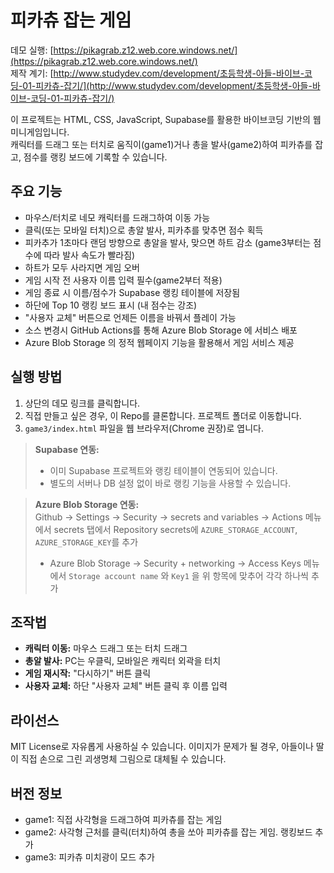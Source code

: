 
# 피카츄 잡는 게임

데모 실행: [https://pikagrab.z12.web.core.windows.net/](https://pikagrab.z12.web.core.windows.net/)  
제작 계기: [http://www.studydev.com/development/초등학생-아들-바이브-코딩-01-피카츄-잡기/](http://www.studydev.com/development/초등학생-아들-바이브-코딩-01-피카츄-잡기/)  

이 프로젝트는 HTML, CSS, JavaScript, Supabase를 활용한 바이브코딩 기반의 웹 미니게임입니다.  
캐릭터를 드래그 또는 터치로 움직이(game1)거나 총을 발사(game2)하여 피카츄를 잡고, 점수를 랭킹 보드에 기록할 수 있습니다.  


## 주요 기능

- 마우스/터치로 네모 캐릭터를 드래그하여 이동 가능
- 클릭(또는 모바일 터치)으로 총알 발사, 피카추를 맞추면 점수 획득
- 피카추가 1초마다 랜덤 방향으로 총알을 발사, 맞으면 하트 감소 (game3부터는 점수에 따라 발사 속도가 빨라짐)
- 하트가 모두 사라지면 게임 오버
- 게임 시작 전 사용자 이름 입력 필수(game2부터 적용)
- 게임 종료 시 이름/점수가 Supabase 랭킹 테이블에 저장됨
- 하단에 Top 10 랭킹 보드 표시 (내 점수는 강조)
- "사용자 교체" 버튼으로 언제든 이름을 바꿔서 플레이 가능
- 소스 변경시 GitHub Actions를 통해 Azure Blob Storage 에 서비스 배포
- Azure Blob Storage 의 정적 웹페이지 기능을 활용해서 게임 서비스 제공


## 실행 방법

1. 상단의 데모 링크를 클릭합니다. 
2. 직접 만들고 싶은 경우, 이 Repo를 클론합니다. 프로젝트 폴더로 이동합니다.
3. `game3/index.html` 파일을 웹 브라우저(Chrome 권장)로 엽니다.

> **Supabase 연동:**
> - 이미 Supabase 프로젝트와 랭킹 테이블이 연동되어 있습니다. 
> - 별도의 서버나 DB 설정 없이 바로 랭킹 기능을 사용할 수 있습니다.  

> **Azure Blob Storage 연동:**  
> Github -> Settings -> Security -> secrets and variables -> Actions 메뉴에서 secrets 탭에서 Repository secrets에 `AZURE_STORAGE_ACCOUNT`, `AZURE_STORAGE_KEY`를 추가  
> - Azure Blob Storage -> Security + networking -> Access Keys 메뉴 에서 `Storage account name` 와 `Key1` 을 위 항목에 맞추어 각각 하나씩 추가


## 조작법

- **캐릭터 이동:** 마우스 드래그 또는 터치 드래그
- **총알 발사:** PC는 우클릭, 모바일은 캐릭터 외곽을 터치
- **게임 재시작:** "다시하기" 버튼 클릭
- **사용자 교체:** 하단 "사용자 교체" 버튼 클릭 후 이름 입력


## 라이선스

MIT License로 자유롭게 사용하실 수 있습니다.
이미지가 문제가 될 경우, 아들이나 딸이 직접 손으로 그린 괴생명체 그림으로 대체될 수 있습니다.


## 버전 정보
- game1: 직접 사각형을 드래그하여 피카츄를 잡는 게임
- game2: 사각형 근처를 클릭(터치)하여 총을 쏘아 피카츄를 잡는 게임. 랭킹보드 추가
- game3: 피카츄 미치광이 모드 추가
